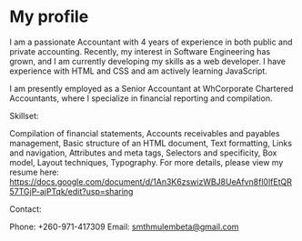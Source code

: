 # My profile
I am a passionate Accountant with 4 years of experience in both public and private accounting. Recently, my interest in Software Engineering has grown, and I am currently developing my skills as a web developer. I have experience with HTML and CSS and am actively learning JavaScript.

I am presently employed as a Senior Accountant at WhCorporate Chartered Accountants, where I specialize in financial reporting and compilation.

Skillset:

Compilation of financial statements,
Accounts receivables and payables management,
Basic structure of an HTML document,
Text formatting,
Links and navigation,
Attributes and meta tags,
Selectors and specificity,
Box model,
Layout techniques,
Typography.
For more details, please view my resume here: https://docs.google.com/document/d/1An3K6zswizWBJ8UeAfvn8fl0lfEtQR57TGjP-ajPTqk/edit?usp=sharing

Contact:

Phone: +260-971-417309
Email: smthmulembeta@gmail.com
